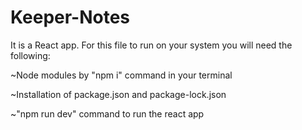 # Keeper-Notes
It is a React app. For this file to run on your system you will need the following:

~Node modules by "npm i" command in your terminal

~Installation of package.json and package-lock.json

~"npm run dev" command to run the react app
